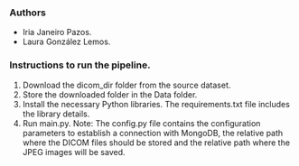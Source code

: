 ### Authors
- Iria Janeiro Pazos.
- Laura González Lemos.

### Instructions to run the pipeline.
1. Download the dicom_dir folder from the source dataset.
2. Store the downloaded folder in the Data folder.
3. Install the necessary Python libraries. The requirements.txt file includes the library details.
4. Run main.py.
Note: The config.py file contains the configuration parameters to establish a
connection with MongoDB, the relative path where the DICOM files should be
stored and the relative path where the JPEG images will be saved.
